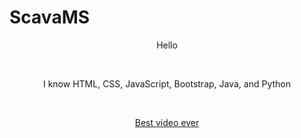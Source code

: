 <h1>ScavaMS</h1>

<p align=center>Hello</p>
<br>
<p align=center>I know HTML, CSS, JavaScript, Bootstrap, Java, and Python</p>
<br>
<p align=center><a href=https://www.youtube.com/watch?v=J---aiyznGQ> Best video ever</p>
